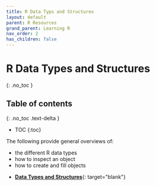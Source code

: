 ```yaml
---
title: R Data Typs and Structures
layout: default
parent: R Resources
grand_parent: Learning R
nav_order: 2
has_children: false
---
```


# R Data Types and Structures
{: .no_toc }

## Table of contents
{: .no_toc .text-delta }

- TOC
{:toc}

The following provide general overviews of:

+ the different R data types
+ how to inspect an object
+ how to create and fill objects

* [**Data Types and Structures**](https://swcarpentry.github.io/r-novice-inflammation/13-supp-data-structures/index.html){: target="blank"}
